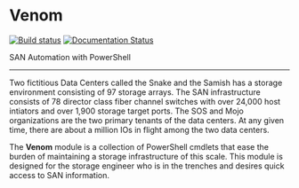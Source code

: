 # Venom
[![Build status](https://ci.appveyor.com/api/projects/status/dktthvk43gwicc7l?svg=true)](https://ci.appveyor.com/project/cadayton/Venom)
[![Documentation Status](https://readthedocs.org/projects/venom/badge/?version=latest)](http://venom.readthedocs.io/en/latest/?badge=latest)

SAN Automation with PowerShell
***

Two fictitious Data Centers called the Snake and the Samish has a storage environment consisting of 97 storage arrays.  The SAN infrastructure consists of 78 director class fiber channel switches with over 24,000 host intiators and over 1,900 storage target ports. The SOS and Mojo organizations are the two primary tenants of the data centers. At any given time, there are about a million IOs in flight among the two data centers.

The **Venom** module is a collection of PowerShell cmdlets that ease the burden of maintaining a storage infrastructure of this scale.  This module is designed for the storage engineer who is in the trenches and desires quick access to SAN information.
